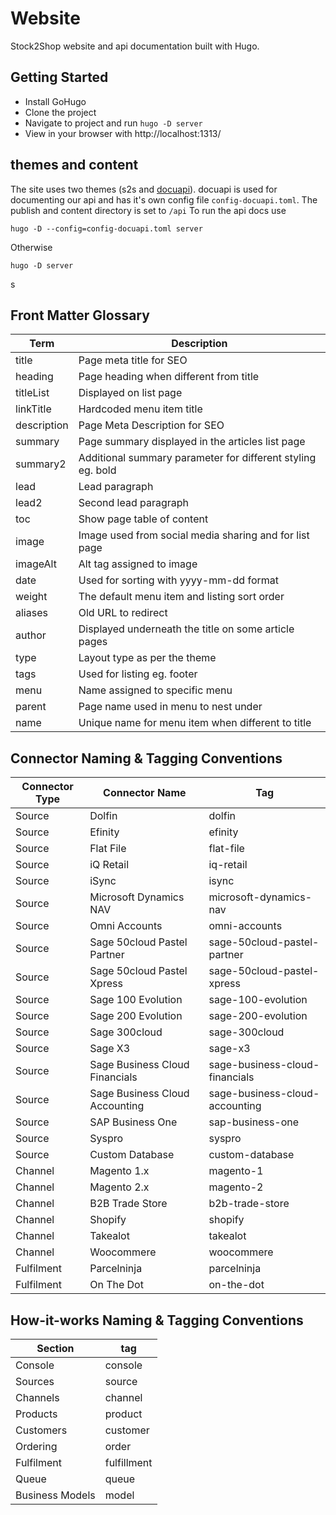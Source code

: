 # Website

Stock2Shop website and api documentation built with Hugo.

## Getting Started

- Install GoHugo
- Clone the project
- Navigate to project and run ```hugo -D server```
- View in your browser with http://localhost:1313/


## themes and content

The site uses two themes (s2s and [docuapi](https://github.com/bep/docuapi/)).
docuapi is used for documenting our api and has it's own config file `config-docuapi.toml`.
The publish and content directory is set to `/api`
To run the api docs use

```shell script
hugo -D --config=config-docuapi.toml server
```
Otherwise
```shell script
hugo -D server
```
s
## Front Matter Glossary

|Term|Description| 
|---|---|
|title|Page meta title for SEO|  
|heading|Page heading when different from title|  
|titleList|Displayed on list page|  
|linkTitle|Hardcoded menu item title|  
|description|Page Meta Description for SEO|  
|summary|Page summary displayed in the articles list page|  
|summary2|Additional summary parameter for different styling eg. bold|   
|lead|Lead paragraph|  
|lead2|Second lead paragraph|  
|toc|Show page table of content|  
|image|Image used from social media sharing and for list page|
|imageAlt|Alt tag assigned to image  
|date|Used for sorting with yyyy-mm-dd format|  
|weight|The default menu item and listing sort order|
|aliases|Old URL to redirect|
|author|Displayed underneath the title on some article pages|
|type|Layout type as per the theme|
|tags|Used for listing eg. footer|
|menu|Name assigned to specific menu|
|parent|Page name used in menu to nest under|
|name|Unique name for menu item when different to title|

## Connector Naming & Tagging Conventions

| Connector Type | Connector Name                 | Tag                            |
| -------------- | ------------------------------ | ------------------------------ |
| Source         | Dolfin                         | dolfin                         |
| Source         | Efinity                        | efinity                        |
| Source         | Flat File                      | flat-file                      |
| Source         | iQ Retail                      | iq-retail                      |
| Source         | iSync                          | isync                          |
| Source         | Microsoft Dynamics NAV         | microsoft-dynamics-nav         |
| Source         | Omni Accounts                  | omni-accounts                  |
| Source         | Sage 50cloud Pastel Partner    | sage-50cloud-pastel-partner    |
| Source         | Sage 50cloud Pastel Xpress     | sage-50cloud-pastel-xpress     |
| Source         | Sage 100 Evolution             | sage-100-evolution             |
| Source         | Sage 200 Evolution             | sage-200-evolution             |
| Source         | Sage 300cloud                  | sage-300cloud                  |
| Source         | Sage X3                        | sage-x3                        |
| Source         | Sage Business Cloud Financials | sage-business-cloud-financials |
| Source         | Sage Business Cloud Accounting | sage-business-cloud-accounting |
| Source         | SAP Business One               | sap-business-one               |
| Source         | Syspro                         | syspro                         |
| Source         | Custom Database                | custom-database                |
| Channel        | Magento 1.x                    | magento-1                      |
| Channel        | Magento 2.x                    | magento-2                      |
| Channel        | B2B Trade Store                | b2b-trade-store                |
| Channel        | Shopify                        | shopify                        |
| Channel        | Takealot                       | takealot                       |
| Channel        | Woocommere                     | woocommere                     |
| Fulfilment     | Parcelninja                    | parcelninja                    |
| Fulfilment     | On The Dot                     | on-the-dot                     |

## How-it-works Naming & Tagging Conventions

| Section         | tag         |
| --------------- | ----------- |
| Console         | console     |
| Sources         | source      |
| Channels        | channel     |
| Products        | product     |
| Customers       | customer    |
| Ordering        | order       |
| Fulfilment      | fulfillment |
| Queue           | queue       |
| Business Models | model       |